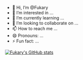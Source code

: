 - 👋 Hi, I’m @Fukary
- 👀 I’m interested in ...
- 🌱 I’m currently learning ...
- 💞️ I’m looking to collaborate on ...
- 📫 How to reach me ...
- 😄 Pronouns: ...
- ⚡ Fun fact: ...

<!---
Fukary/Fukary is a ✨ special ✨ repository because its `README.md` (this file) appears on your GitHub profile.
You can click the Preview link to take a look at your changes.
--->
[![Fukary's GitHub stats](https://github-readme-stats.vercel.app/api?username=fukary)](https://github.com/anuraghazra/github-readme-stats)
